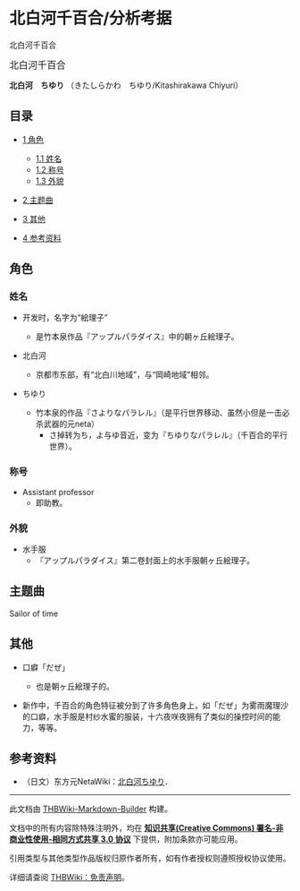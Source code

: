 # 北白河千百合/分析考据

<!-- source html: G:\repos\THBWiki-Markdown-Builder\THBWikiMarkdown\Temp\main\8\8b\ns0%3A%E5%8C%97%E7%99%BD%E6%B2%B3%E5%8D%83%E7%99%BE%E5%90%88%2F%E5%88%86%E6%9E%90%E8%80%83%E6%8D%AE.html -->

北白河千百合

  
<big>北白河千百合</big>  

 **北白河　ちゆり** （きたしらかわ　ちゆり/Kitashirakawa Chiyuri）
  

## 目录

- [1 角色](#角色)

  - [1.1 姓名](#姓名)
  - [1.2 称号](#称号)
  - [1.3 外貌](#外貌)



- [2 主题曲](#主题曲)
- [3 其他](#其他)
- [4 参考资料](#参考资料)




## 角色
### 姓名
- 开发时，名字为“絵理子”
  - 是竹本泉作品『アップルパラダイス』中的朝ヶ丘絵理子。

- 北白河
  - 京都市东部，有“北白川地域”，与“岡崎地域”相邻。

- ちゆり
  - 竹本泉的作品『さよりなパラレル』（是平行世界移动、虽然小但是一击必杀武器的元neta）
    - さ掉转为ち，よ与ゆ音近，变为『ちゆりなパラレル』（千百合的平行世界）。



### 称号
- Assistant professor
  - 即助教。


### 外貌
- 水手服
  - 『アップルパラダイス』第二卷封面上的水手服朝ヶ丘絵理子。


## 主题曲
  
Sailor of time
  

## 其他
- 口癖「だぜ」
  - 也是朝ヶ丘絵理子的。

- 新作中，千百合的角色特征被分到了许多角色身上，如「だぜ」为雾雨魔理沙的口癖，水手服是村纱水蜜的服装，十六夜咲夜拥有了类似的操控时间的能力，等等。

## 参考资料
- （日文）东方元NetaWiki：[北白河ちゆり](https://seesaawiki.jp/toho-motoneta_2nd/d/����Ϥ����)．






---

此文档由 [THBWiki-Markdown-Builder](https://github.com/Delsin-Yu/THBWiki-Markdown-Builder) 构建。

文档中的所有内容除特殊注明外，均在 [**知识共享(Creative Commons) 署名-非商业性使用-相同方式共享 3.0 协议**](https://creativecommons.org/licenses/by-sa/3.0/deed.zh-hans) 下提供，附加条款亦可能应用。

引用类型与其他类型作品版权归原作者所有，如有作者授权则遵照授权协议使用。

详细请查阅 [THBWiki：免责声明](https://thbwiki.cc/THBWiki:%E5%85%8D%E8%B4%A3%E5%A3%B0%E6%98%8E)。

